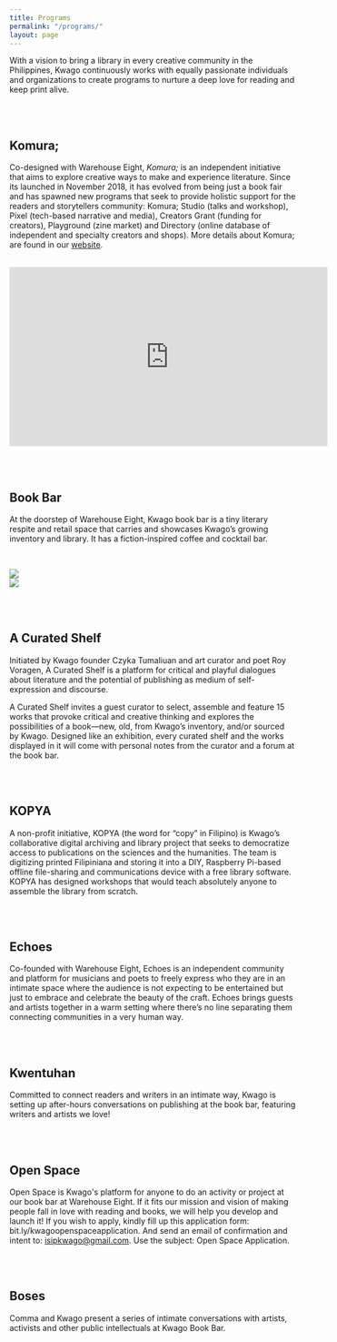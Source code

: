 ```yaml
---
title: Programs
permalink: "/programs/"
layout: page
---
```


With a vision to bring a library in every creative community in the Philippines, Kwago continuously works with equally passionate individuals and organizations to create programs to nurture a deep love for reading and keep print alive.

<br /><br />

Komura;
-------------

Co-designed with Warehouse Eight, *Komura;* is an independent initiative that aims to explore creative ways to make and experience literature. Since its launched in November 2018, it has evolved from being just a book fair and has spawned new programs that seek to provide holistic support for the readers and storytellers community: Komura; Studio (talks and workshop), Pixel (tech-based narrative and media), Creators Grant (funding for creators), Playground (zine market) and Directory (online database of independent and specialty creators and shops). More details about Komura; are found in our [website](http://www.hellokomura.com).


<br />
<iframe width="560" height="315" src="https://www.youtube.com/embed/AwgBz8ghyAs" frameborder="0" allow="autoplay; encrypted-media" allowfullscreen></iframe>


<br /><br />

Book Bar
-------------

At the doorstep of Warehouse Eight, Kwago book bar is a tiny literary respite and retail space that carries and showcases Kwago’s growing inventory and library. It has a fiction-inspired coffee and cocktail bar.

<br />

<img src="../assets/media/komura-1.jpg" /> <br />
<img src="../assets/media/komura-2.jpg" />

<br /><br />

A Curated Shelf
-------------

Initiated by Kwago founder Czyka Tumaliuan and art curator and poet Roy Voragen, A Curated Shelf is a platform for critical and playful dialogues about literature and the potential of publishing as medium of self-expression and discourse.

A Curated Shelf invites a guest curator to select, assemble and feature 15 works that provoke critical and creative thinking and explores the possibilities of a book—new, old, from Kwago’s inventory, and/or sourced by Kwago. Designed like an exhibition, every curated shelf and the works displayed in it will come with personal notes from the curator and a forum at the book bar.

<br /><br />

KOPYA
-------------

A non-profit initiative, KOPYA (the word for “copy” in Filipino) is Kwago’s collaborative digital archiving and library project that seeks to democratize access to publications on the sciences and the humanities. The team is digitizing printed Filipiniana and storing it into a DIY, Raspberry Pi-based offline file-sharing and communications device with a free library software. KOPYA has designed workshops that would teach absolutely anyone to assemble the library from scratch.

<br /><br />

Echoes
-------------

Co-founded with Warehouse Eight, Echoes is an independent community and platform for musicians and poets to freely express who they are in an intimate space where the audience is not expecting to be entertained but just to embrace and celebrate the beauty of the craft. Echoes brings guests and artists together in a warm setting where there’s no line separating them connecting communities in a very human way.

<br /><br />

Kwentuhan
-------------

Committed to connect readers and writers in an intimate way, Kwago is setting up after-hours conversations on publishing at the book bar, featuring writers and artists we love!

<br /><br />

Open Space
-------------

Open Space is Kwago's platform for anyone to do an activity or project at our book bar at Warehouse Eight. If it fits our mission and vision of making people fall in love with reading and books, we will help you develop and launch it!
If you wish to apply, kindly fill up this application form: bit.ly/kwagoopenspaceapplication. And send an email of confirmation and intent to: isipkwago@gmail.com. Use the subject: Open Space Application.

<br /><br />

Boses
-------------

Comma and Kwago present a series of intimate conversations with artists, activists and other public intellectuals at Kwago Book Bar.

